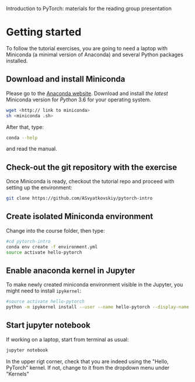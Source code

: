 Introduction to PyTorch: materials for the reading group presentation

# Getting started
To follow the tutorial exercises, you are going to need a laptop with Miniconda (a minimal version of Anaconda) and several Python packages installed.

## Download and install Miniconda
Please go to the [Anaconda website](https://conda.io/miniconda.html).
Download and install *the latest* Miniconda version for *Python* 3.6 for your operating system.

```bash
wget <http:// link to miniconda>
sh <miniconda .sh>
```

After that, type:
```bash
conda --help
```
and read the manual.

## Check-out the git repository with the exercise
Once Miniconda is ready, checkout the tutorial repo and proceed with setting up the environment:
```bash
git clone https://github.com/ASvyatkovskiy/pytorch-intro
```

## Create isolated Miniconda environment
Change into the course folder, then type:

```bash
#cd pytorch-intro
conda env create -f environment.yml
source activate hello-pytorch
```

## Enable anaconda kernel in Jupyter
To make newly created miniconda environment visible in the Jupyter, you might need to install `ipykernel`:

```bash
#source activate hello-pytorch
python -m ipykernel install --user --name hello-pytorch --display-name "Hello, PyTorch"
```

## Start jupyter notebook
If working on a laptop, start from terminal as usual:

```bash
jupyter notebook
```
In the upper rigt corner, check that you are indeed using the "Hello, PyTorch" kernel. If not, change to it from the dropdown menu under "Kernels"
